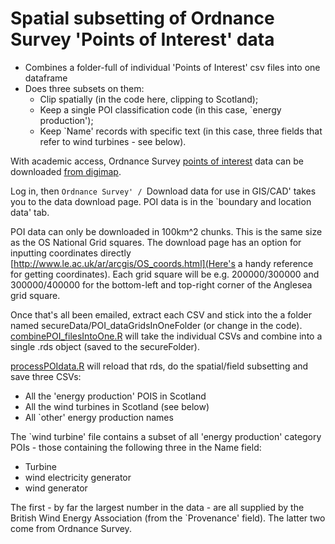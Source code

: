 # Spatial subsetting of Ordnance Survey 'Points of Interest' data

* Combines a folder-full of individual 'Points of Interest' csv files into one dataframe
* Does three subsets on them:
  * Clip spatially (in the code here, clipping to Scotland);
  * Keep a single POI classification code (in this case, `energy production');
  * Keep `Name' records with specific text (in this case, three fields that refer to wind turbines - see below).
  
With academic access, Ordnance Survey [points of interest](https://www.ordnancesurvey.co.uk/business-and-government/products/points-of-interest.html) data can be downloaded [from digimap](http://digimap.edina.ac.uk/datadownload/osdownload). 

Log in, then `Ordnance Survey' / `Download data for use in GIS/CAD' takes you to the data download page. POI data is in the `boundary and location data' tab.

POI data can only be downloaded in 100km^2 chunks. This is the same size as the OS National Grid squares. The download page has an option for inputting coordinates directly [http://www.le.ac.uk/ar/arcgis/OS_coords.html](Here's a handy reference for getting coordinates). Each grid square will be e.g. 200000/300000 and 300000/400000 for the bottom-left and top-right corner of the Anglesea grid square.

Once that's all been emailed, extract each CSV and stick into the a folder named secureData/POI_dataGridsInOneFolder (or change in the code). [combinePOI_filesIntoOne.R](https://github.com/DanOlner/pointsOfInterestProcessing/blob/master/combinePOI_filesIntoOne.R) will take the individual CSVs and combine into a single .rds object (saved to the secureFolder).

[processPOIdata.R](https://github.com/DanOlner/pointsOfInterestProcessing/blob/master/processPOIdata.R) will reload that rds, do the spatial/field subsetting and save three CSVs:

* All the 'energy production' POIS in Scotland
* All the wind turbines in Scotland (see below)
* All `other' energy production names

The `wind turbine' file contains a subset of all 'energy production' category POIs - those containing the following three in the Name field:

* Turbine
* wind electricity generator
* wind generator

The first - by far the largest number in the data - are all supplied by the British Wind Energy Association (from the `Provenance' field). The latter two come from Ordnance Survey.






